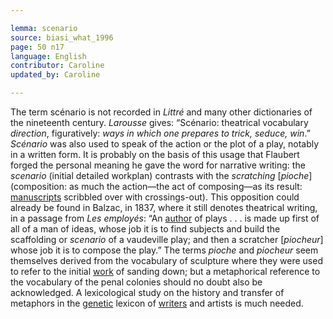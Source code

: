 ```yaml
---

lemma: scenario
source: biasi_what_1996
page: 50 n17
language: English
contributor: Caroline
updated_by: Caroline

---
```


The term scénario is not recorded in _Littré_ and many other dictionaries of the nineteenth century. _Larousse_ gives: “Scénario: theatrical vocabulary _direction_, figuratively: _ways in which one prepares to trick, seduce, win_.” _Scénario_ was also used to speak of the action or the plot of a play, notably in a written form. It is probably on the basis of this usage that Flaubert forged the personal meaning he gave the word for narrative writing: the _scenario_ (initial detailed workplan) contrasts with the _scratching_ [_pioche_] (composition: as much the action—the act of composing—as its result: [manuscripts](manuscript.html) scribbled over with crossings-out). This opposition could already be found in Balzac, in 1837, where it still denotes theatrical writing, in a passage from _Les employés_: “An [author](author.html) of plays . . . is made up first of all of a man of ideas, whose job it is to find subjects and build the scaffolding or _scenario_ of a vaudeville play; and then a scratcher [_piocheur_] whose job it is to compose the play.” The terms _pioche_ and _piocheur_ seem themselves derived from the vocabulary of sculpture where they were used to refer to the initial [work](work.html) of sanding down; but a metaphorical reference to the vocabulary of the penal colonies should no doubt also be acknowledged. A lexicological study on the history and transfer of metaphors in the [genetic](genesis.html) lexicon of [writers](writer.html) and artists is much needed.
